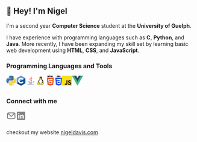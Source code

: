 ## 👋 Hey! I'm Nigel

I'm a second year **Computer Science** student at the **University of Guelph**.

I have experience with programming languages such as **C**, **Python**, and **Java**. More recently, I have been expanding my skill set by learning basic web development using **HTML**, **CSS**, and **JavaScript**.

### Programming Languages and Tools

<img align="left" alt="Python" height="26px" src="https://raw.githubusercontent.com/ngeldvis/ngeldvis/main/assets/images/python.png">
<img align="left" alt="C (Programming Language)" height="26px" src="https://raw.githubusercontent.com/ngeldvis/ngeldvis/main/assets/images/c.png">
<img align="left" alt="Java" height="26px" src="https://raw.githubusercontent.com/ngeldvis/ngeldvis/main/assets/images/java.png">
<img align="left" alt="Linux" height="26px" src="https://raw.githubusercontent.com/ngeldvis/ngeldvis/main/assets/images/linux.png">
<img align="left" alt="HTML" height="26px" src="https://raw.githubusercontent.com/ngeldvis/ngeldvis/main/assets/images/html.png">
<img align="left" alt="CSS" height="26px" src="https://raw.githubusercontent.com/ngeldvis/ngeldvis/main/assets/images/css.svg">
<img align="left" alt="JavaScript" height="26px" src="https://raw.githubusercontent.com/ngeldvis/ngeldvis/main/assets/images/javascript.png">
<img align="left" alt="Vue" height="26px" src="https://raw.githubusercontent.com/ngeldvis/ngeldvis/main/assets/images/vue.png">

<br />
<br />

### Connect with me

[<img align="left" alt="Email" height="26px" src="https://raw.githubusercontent.com/ngeldvis/ngeldvis/abe1e24b4b36c1d29671f150d5397c607591838f/assets/icons/email.svg">][email]
[<img align="left" alt="LinkedIn" height="26px" src="https://raw.githubusercontent.com/ngeldvis/ngeldvis/abe1e24b4b36c1d29671f150d5397c607591838f/assets/icons/linkedin.svg">][linkedin]

<br />
<br />

checkout my website [nigeldavis.com][website]

[website]: https://www.nigeldavis.com
[linkedin]: https://www.linkedin.com/in/ngeldvis/
[email]: mailto:ngeldvis@gmail.com
